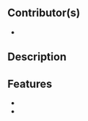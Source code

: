 ## Contributor(s)
- 

## Description
<!-- Brief explanation of what this pull request does -->

## Features
- 
- 
